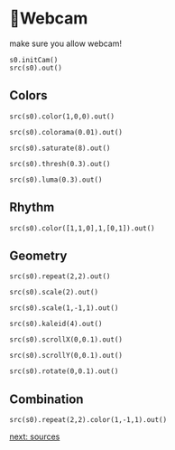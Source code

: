 🎥Webcam
========

make sure you allow webcam!

```hydra
s0.initCam()
src(s0).out()
```



Colors
--------

```hydra
src(s0).color(1,0,0).out()
```

```hydra
src(s0).colorama(0.01).out()
```

```hydra
src(s0).saturate(8).out()
```

```hydra
src(s0).thresh(0.3).out()
```

```hydra
src(s0).luma(0.3).out()
```

Rhythm
--------

```hydra
src(s0).color([1,1,0],1,[0,1]).out()
```


Geometry
--------

```hydra
src(s0).repeat(2,2).out()
```

```hydra
src(s0).scale(2).out()
```

```hydra
src(s0).scale(1,-1,1).out()
```

```hydra
src(s0).kaleid(4).out()
```

```hydra
src(s0).scrollX(0,0.1).out()
```

```hydra
src(s0).scrollY(0,0.1).out()
```


```hydra
src(s0).rotate(0,0.1).out()
```


Combination
--------

```hydra
src(s0).repeat(2,2).color(1,-1,1).out()
```

[next: sources](sources)
